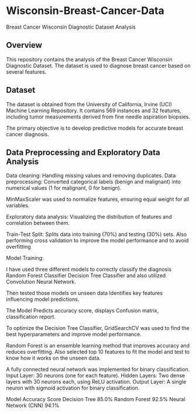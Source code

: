 # Wisconsin-Breast-Cancer-Data

Breast Cancer Wisconsin Diagnostic Dataset Analysis


Overview
-----------
This repository contains the analysis of the Breast Cancer Wisconsin Diagnostic Dataset. The dataset is used to diagnose breast cancer based on several features.

Dataset
---------
The dataset is obtained from the University of California, Irvine (UCI) Machine Learning Repository.
It contains 569 instances and 32 features, including tumor measurements derived from fine needle aspiration biopsies.

The primary objective is to develop predictive models for accurate breast cancer diagnosis.

Data Preprocessing and Exploratory Data Analysis
---------
Data cleaning: Handling missing values and removing duplicates.
Data preprocessing: Converted categorical labels (benign and malignant) into numerical values (1 for malignant, 0 for benign).

MinMaxScaler was used to normalize features, ensuring equal weight for all variables.

Exploratory data analysis: Visualizing the distribution of features and correlation between them.



Train-Test Split: Splits data into training (70%) and testing (30%) sets. Also performing cross validation to improve the model performance and to avoid overfitting

Model Training:

I have used three different models to correctly classify the diagnosis Random Forest Classifier Decision Tree Classifier and also utilized Convolution Neural Network. 

Then tested those models on unseen data Identifies key features influencing model predictions.

The Model Predicts accuracy score, displays Confusion matrix, classification report.

To optimize the Decision Tree Classifier, GridSearchCV was used to find the best hyperparameters and improve model performance.

Random Forest is an ensemble learning method that improves accuracy and reduces overfitting. Also selected top 10 features to fit the model and test  to know how it works on the unseen data.

A fully connected neural network was implemented for binary classification.
Input Layer: 30 neurons (one for each feature).
Hidden Layers: Two dense layers with 30 neurons each, using ReLU activation.
Output Layer: A single neuron with sigmoid activation for binary classification.


Model	        Accuracy Score
Decision Tree		85.0%
Random Forest		92.5%
Neural Network (CNN)	94.1%





